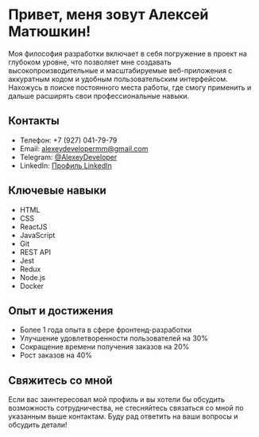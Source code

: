 <!-- Заголовок -->
<h1>Привет, меня зовут Алексей Матюшкин!</h1>

<!-- Описание о себе -->
<p>
  Моя философия разработки включает в себя погружение в проект на глубоком уровне, что позволяет мне создавать высокопроизводительные и масштабируемые веб-приложения с аккуратным кодом и удобным пользовательским интерфейсом. Нахожусь в поиске постоянного места работы, где смогу применить и дальше расширять свои профессиональные навыки.
</p>

<!-- Контакты -->
<h2>Контакты</h2>
<ul>
  <li>Телефон: +7 (927) 041-79-79</li>
  <li>Email: <a href="mailto:alexeydevelopermm@gmail.com">alexeydevelopermm@gmail.com</a></li>
  <li>Telegram: <a href="https://t.me/AlexeyDeveloper">@AlexeyDeveloper</a></li>
  <li>LinkedIn: <a href="https://www.linkedin.com/in/aleksei-matiushkin-dev/">Профиль LinkedIn</a></li>
</ul>

<!-- Ключевые навыки -->
<h2>Ключевые навыки</h2>
<ul>
  <li>HTML</li>
  <li>CSS</li>
  <li>ReactJS</li>
  <li>JavaScript</li>
  <li>Git</li>
  <li>REST API</li>
  <li>Jest</li>
  <li>Redux</li>
  <li>Node.js</li>
  <li>Docker</li>
</ul>

<!-- Опыт и достижения -->
<h2>Опыт и достижения</h2>
<ul>
  <li>Более 1 года опыта в сфере фронтенд-разработки</li>
  <li>Улучшение удовлетворенности пользователей на 30%</li>
  <li>Сокращение времени получения заказов на 20%</li>
  <li>Рост заказов на 40%</li>
</ul>

<!-- Связь -->
<h2>Свяжитесь со мной</h2>
<p>
  Если вас заинтересовал мой профиль и вы хотели бы обсудить возможность сотрудничества, не стесняйтесь связаться со мной по указанным выше контактам. Буду рад ответить на ваши вопросы и обсудить детали!
</p>
